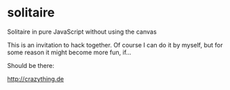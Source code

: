 # solitaire
Solitaire in pure JavaScript without using the canvas

This is an invitation to hack together. Of course I can do it by myself, but for some reason it might become more fun, if...

Should be there:

http://crazything.de